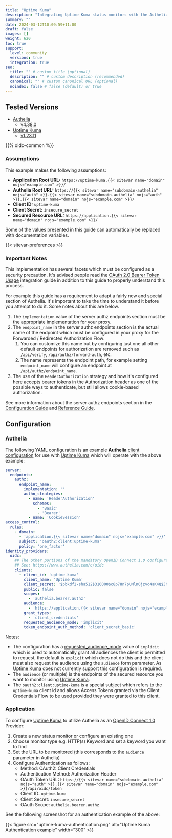 ```yaml
---
title: "Uptime Kuma"
description: "Integrating Uptime Kuma status monitors with the Authelia OpenID Connect 1.0 Provider."
summary: ""
date: 2024-03-12T10:09:59+11:00
draft: false
images: []
weight: 620
toc: true
support:
  level: community
  versions: true
  integration: true
seo:
  title: "" # custom title (optional)
  description: "" # custom description (recommended)
  canonical: "" # custom canonical URL (optional)
  noindex: false # false (default) or true
---
```


## Tested Versions

* [Authelia]
  * [v4.38.0](https://github.com/authelia/authelia/releases/tag/v4.38.0)
* [Uptime Kuma]
  * [v1.23.11](https://github.com/louislam/uptime-kuma/releases/tag/1.23.11)

{{% oidc-common %}}

### Assumptions

This example makes the following assumptions:

* __Application Root URL:__ `https://uptime-kuma.{{< sitevar name="domain" nojs="example.com" >}}/`
* __Authelia Root URL:__ `https://{{< sitevar name="subdomain-authelia" nojs="auth" >}}.{{< sitevar name="subdomain-authelia" nojs="auth" >}}.{{< sitevar name="domain" nojs="example.com" >}}/`
* __Client ID:__ `uptime-kuma`
* __Client Secret:__ `insecure_secret`
* __Secured Resource URL:__ `https://application.{{< sitevar name="domain" nojs="example.com" >}}/`

Some of the values presented in this guide can automatically be replaced with documentation variables.

{{< sitevar-preferences >}}

### Important Notes

This implementation has several facets which must be configured as a security precaution. It's advised people read the
[OAuth 2.0 Bearer Token Usage](../oauth-2.0-bearer-token-usage.md) integration guide in addition to this guide to
properly understand this process.

For example this guide has a requirement to adapt a fairly new and special section of Authelia. It's important to take
the time to understand it before you attempt to do it. Some notes about this are below.

1. The `implementation` value of the server authz endpoints section must be the appropriate implementation for your
   proxy.
2. The `endpoint_name` in the server authz endpoints section is the actual name of the endpoint which must be configured
   in your proxy for the Forwarded / Redirected Authorization Flow:
   1. You can customize this name but by configuring just one all other default endpoints for authorization are removed
      such as `/api/verify`, `/api/authz/forward-auth`, etc.
   2. The name represents the endpoint path, for example setting `endpoint_name` will configure an endpoint at
      `/api/authz/endpoint_name`.
3. The use of the `HeaderAuthorization` strategy and how it's configured here accepts bearer tokens in the Authorization
   header as one of the possible ways to authenticate, but still allows cookie-based authorization.

See more information about the server authz endpoints section in the
[Configuration Guide](../../../configuration/miscellaneous/server-endpoints-authz.md) and
[Reference Guide](../../../reference/guides/proxy-authorization.md).

## Configuration

### Authelia

The following YAML configuration is an example __Authelia__ [client configuration] for use with [Uptime Kuma] which will
operate with the above example:

```yaml {title="configuration.yml"}
server:
  endpoints:
    authz:
      endpoint_name:
        implementation: ''
        authn_strategies:
          - name: 'HeaderAuthorization'
            schemes:
              - 'Basic'
              - 'Bearer'
          - name: 'CookieSession'
access_control:
  rules:
    - domain:
      - 'application.{{< sitevar name="domain" nojs="example.com" >}}'
      subject: 'oauth2:client:uptime-kuma'
      policy: 'one_factor'
identity_providers:
  oidc:
    ## The other portions of the mandatory OpenID Connect 1.0 configuration go here.
    ## See: https://www.authelia.com/c/oidc
    clients:
      - client_id: 'uptime-kuma'
        client_name: 'Uptime Kuma'
        client_secret: '$pbkdf2-sha512$310000$c8p78n7pUMln0jzvd4aK4Q$JNRBzwAo0ek5qKn50cFzzvE9RXV88h1wJn5KGiHrD0YKtZaR/nCb2CJPOsKaPK0hjf.9yHxzQGZziziccp6Yng'  # The digest of 'insecure_secret'.
        public: false
        scopes:
          - 'authelia.bearer.authz'
        audience:
          - 'https://application.{{< sitevar name="domain" nojs="example.com" >}}/'
        grant_types:
          - 'client_credentials'
        requested_audience_mode: 'implicit'
        token_endpoint_auth_method: 'client_secret_basic'
```

Notes:

- The configuration has a [requested_audience_mode] value of `implicit` which is used to automatically grant all audiences the client is permitted to request, the default is `explicit` which does not do this and the client must also request the audience using the `audience` form parameter. As [Uptime Kuma] does not currently support this configuration is required.
- The `audience` (or multiple) is the endpoints of the secured resource you want to monitor using [Uptime Kuma].
- The `oauth2:client:uptime-kuma` is a special subject which refers to the `uptime-kuma` client id and allows Access
  Tokens granted via the Client Credentials Flow to be used provided they were granted to this client.

### Application

To configure [Uptime Kuma] to utilize Authelia as an [OpenID Connect 1.0] Provider:

1. Create a new status monitor or configure an existing one
2. Choose monitor type e.g. HTTP(s) Keyword and set a keyword you want to find
3. Set the URL to be monitored (this corresponds to the `audience` parameter in Authelia)
4. Configure Authentication as follows:
   - Method: OAuth2: Client Credentials
   - Authentication Method: Authorization Header
   - OAuth Token URL: `https://{{< sitevar name="subdomain-authelia" nojs="auth" >}}.{{< sitevar name="domain" nojs="example.com" >}}/api/oidc/token`
   - Client ID: `uptime-kuma`
   - Client Secret: `insecure_secret`
   - OAuth Scope: `authelia.bearer.authz`

See the following screenshot for an authentication example of the above:

{{< figure src="uptime-kuma-authentication.png" alt="Uptime Kuma Authentication example" width="300" >}}


[Authelia]: https://www.authelia.com
[Uptime Kuma]: https://github.com/louislam/uptime-kuma
[OpenID Connect 1.0]: ../openid-connect/introduction.md
[requested_audience_mode]: ../../configuration/identity-providers/openid-connect/clients/#requested_audience_mode
[Server Authz Endpoints]: ../../configuration/miscellaneous/server-endpoints-authz/
[client configuration]: ../../../configuration/identity-providers/openid-connect/clients.md
